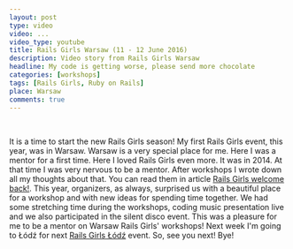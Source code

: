 ```yaml
---
layout: post
type: video
video: ...
video_type: youtube
title: Rails Girls Warsaw (11 - 12 June 2016)
description: Video story from Rails Girls Warsaw
headline: My code is getting worse, please send more chocolate
categories: [workshops]
tags: [Rails Girls, Ruby on Rails]
place: Warsaw
comments: true
---
```


<br>

It is a time to start the new Rails Girls season! My first Rails Girls event, this year, was in Warsaw. Warsaw is a very special place for me. Here I was a mentor for a first time. Here I loved Rails Girls even more. It was in 2014. At that time I was very nervous to be a mentor. After workshops I wrote down all my thoughts about that. You can read them in article <a href="{{ site.baseurl }}/rails-girls-warsaw" title="Rails Girls Warsaw - first time as a mentor">Rails Girls welcome back!</a>. This year, organizers, as always, surprised us with a beautiful place for a workshop and with new ideas for spending time together. We had some stretching time during the workshops, coding music presentation live and we also participated in the silent disco event. This was a pleasure for me to be a mentor on Warsaw Rails Girls' workshops! Next week I'm going to Łódź for next <a href="{{ site.baseurl }}/rails-girls-lodz" title="Rails Girls Łódź - video story">Rails Girls Łódź</a> event. So, see you next! Bye!
